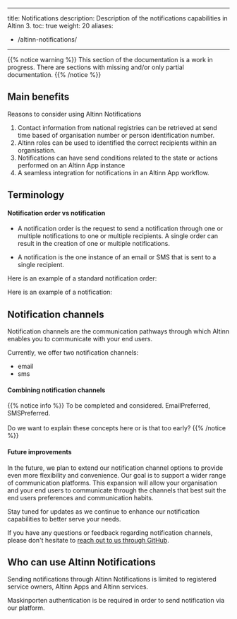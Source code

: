 
---
title: Notifications
description: Description of the notifications capabilities in Altinn 3.
toc: true
weight: 20
aliases:
 - /altinn-notifications/
---

{{% notice warning  %}}
This section of the documentation is a work in progress. 
There are sections with missing and/or only partial documentation.
{{% /notice %}}


## Main benefits
Reasons to consider using Altinn Notifications 

1. Contact information from national registries can be retrieved at send time based of 
   organisation number or person identification number.
2. Altinn roles can be used to identified the correct recipients within an organisation.
3. Notifications can have send conditions related to the state or actions performed on an Altinn App instance
4. A seamless integration for notifications in an Altinn App workflow. 


## Terminology

#### Notification order vs notification 
- A notification order is the request to send a notification through one or 
  multiple notifications to one or multiple recipients.
  A single order can result in the creation of one or multiple notifications.

- A notification is the one instance of an email or SMS that is sent to a single recipient. 

Here is an example of a standard notification order: 


Here is an example of a notification: 


## Notification channels

Notification channels are the communication pathways through which Altinn enables you to 
communicate with your end users. 

Currently, we offer two notification channels:

- email
- sms

#### Combining notification channels

{{% notice info %}}
To be completed and considered. EmailPreferred, SMSPreferred. </br></br>
Do we want to explain these concepts here or is that too early? 
{{% /notice %}}

#### Future improvements
In the future, we plan to extend our notification channel options to provide even more flexibility and convenience.
Our goal is to support a wider range of communication platforms. This expansion will allow your organisation and your 
end users to communicate through  the channels that best suit the end users preferences and communication habits.

Stay tuned for updates as we continue to enhance our notification capabilities to better serve your needs.

If you have any questions or feedback regarding notification channels, 
please don't hesitate to [reach out to us through GitHub](https://github.com/Altinn/altinn-notifications/issues/new?assignees=&labels=kind%2Fquestion%2Cstatus%2Ftriage&projects=&template=question.yml).


## Who can use Altinn Notifications

Sending notifications through Altinn Notifications is limited to registered service owners,
Altinn Apps and Altinn services. 

Maskinporten authentication is be required in order to send notification via our platform.